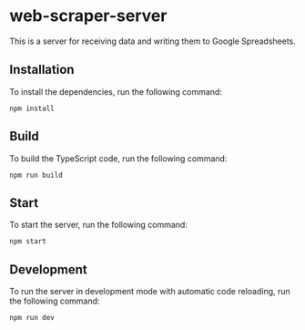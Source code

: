 # web-scraper-server

This is a server for receiving data and writing them to Google Spreadsheets.

## Installation

To install the dependencies, run the following command:

`npm install`

## Build

To build the TypeScript code, run the following command:

`npm run build`

## Start

To start the server, run the following command:

`npm start`

## Development

To run the server in development mode with automatic code reloading, run the following command:

`npm run dev`
